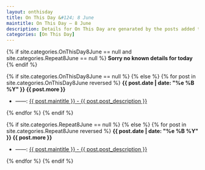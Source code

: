 ```yaml
---
layout: onthisday
title: On This Day &#124; 8 June
maintitle: On This Day — 8 June
description: Details for On This Day are genarated by the posts added to the website so the content is subject to changes/updates over time.
categories: [On This Day]
---
```


{% if site.categories.OnThisDay8June == null and site.categories.Repeat8June == null %}
<strong>Sorry no known details for today</strong>
{% endif %}

{% if site.categories.OnThisDay8June == null %}
{% else %}
{% for post in site.categories.OnThisDay8June reversed %}
<strong>{{ post.date | date: "%e %B %Y" }} {{ post.more }}</strong>
<ul>
<li> ——: <a href="{{ post.url }}">{{ post.maintitle }} - {{ post.post_description }}</a></li>
</ul>
{% endfor %}
{% endif %}

{% if site.categories.Repeat8June == null %}
{% else %}
{% for post in site.categories.Repeat8June reversed %}
<strong>{{ post.date | date: "%e %B %Y" }} {{ post.more }}</strong>
<ul>
<li> ——: <a href="{{ post.url }}">{{ post.maintitle }} - {{ post.post_description }}</a></li>
</ul>
{% endfor %}
{% endif %}
